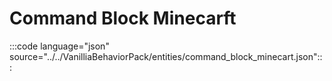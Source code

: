 # Command Block Minecarft

:::code language="json" source="../../VanilliaBehaviorPack/entities/command_block_minecart.json":::